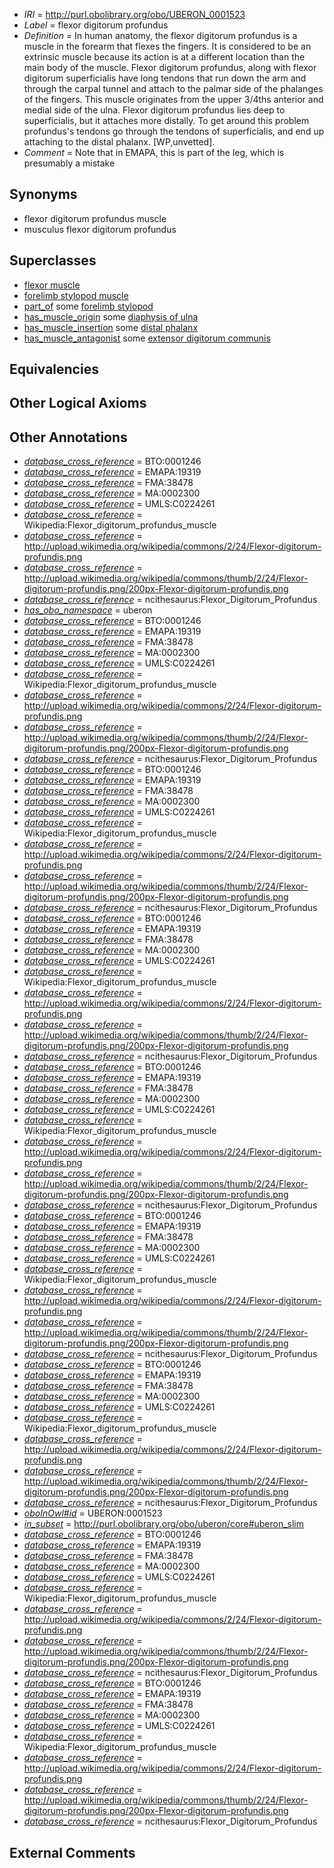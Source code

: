  * *IRI* = http://purl.obolibrary.org/obo/UBERON_0001523
 * *Label* = flexor digitorum profundus
 * *Definition* = In human anatomy, the flexor digitorum profundus is a muscle in the forearm that flexes the fingers. It is considered to be an extrinsic muscle because its action is at a different location than the main body of the muscle. Flexor digitorum profundus, along with flexor digitorum superficialis have long tendons that run down the arm and through the carpal tunnel and attach to the palmar side of the phalanges of the fingers. This muscle originates from the upper 3/4ths anterior and medial side of the ulna. Flexor digitorum profundus lies deep to superficialis, but it attaches more distally. To get around this problem profundus's tendons go through the tendons of superficialis, and end up attaching to the distal phalanx. [WP,unvetted].
 * *Comment* = Note that in EMAPA, this is part of the leg, which is presumably a mistake

## Synonyms

 * flexor digitorum profundus muscle
 * musculus flexor digitorum profundus

## Superclasses

 * [flexor muscle](../../UBERON/66/UBERON_0000366.md)
 * [forelimb stylopod muscle](../../UBERON/55/UBERON_0004255.md)
 * [part_of](../../BFO/50/BFO_0000050.md) some [forelimb stylopod](../../UBERON/22/UBERON_0003822.md)
 * [has_muscle_origin](../../RO/72/RO_0002372.md) some [diaphysis of ulna](../../UBERON/10/UBERON_0001010.md)
 * [has_muscle_insertion](../../RO/73/RO_0002373.md) some [distal phalanx](../../UBERON/00/UBERON_0004300.md)
 * [has_muscle_antagonist](../../core#has/st/core#has_muscle_antagonist.md) some [extensor digitorum communis](../../UBERON/12/UBERON_0007612.md)

## Equivalencies


## Other Logical Axioms


## Other Annotations

 * *[database_cross_reference](../../ef/oboInOwl#hasDbXref.md)* = BTO:0001246
 * *[database_cross_reference](../../ef/oboInOwl#hasDbXref.md)* = EMAPA:19319
 * *[database_cross_reference](../../ef/oboInOwl#hasDbXref.md)* = FMA:38478
 * *[database_cross_reference](../../ef/oboInOwl#hasDbXref.md)* = MA:0002300
 * *[database_cross_reference](../../ef/oboInOwl#hasDbXref.md)* = UMLS:C0224261
 * *[database_cross_reference](../../ef/oboInOwl#hasDbXref.md)* = Wikipedia:Flexor_digitorum_profundus_muscle
 * *[database_cross_reference](../../ef/oboInOwl#hasDbXref.md)* = http://upload.wikimedia.org/wikipedia/commons/2/24/Flexor-digitorum-profundis.png
 * *[database_cross_reference](../../ef/oboInOwl#hasDbXref.md)* = http://upload.wikimedia.org/wikipedia/commons/thumb/2/24/Flexor-digitorum-profundis.png/200px-Flexor-digitorum-profundis.png
 * *[database_cross_reference](../../ef/oboInOwl#hasDbXref.md)* = ncithesaurus:Flexor_Digitorum_Profundus
 * *[has_obo_namespace](../../ce/oboInOwl#hasOBONamespace.md)* = uberon
 * *[database_cross_reference](../../ef/oboInOwl#hasDbXref.md)* = BTO:0001246
 * *[database_cross_reference](../../ef/oboInOwl#hasDbXref.md)* = EMAPA:19319
 * *[database_cross_reference](../../ef/oboInOwl#hasDbXref.md)* = FMA:38478
 * *[database_cross_reference](../../ef/oboInOwl#hasDbXref.md)* = MA:0002300
 * *[database_cross_reference](../../ef/oboInOwl#hasDbXref.md)* = UMLS:C0224261
 * *[database_cross_reference](../../ef/oboInOwl#hasDbXref.md)* = Wikipedia:Flexor_digitorum_profundus_muscle
 * *[database_cross_reference](../../ef/oboInOwl#hasDbXref.md)* = http://upload.wikimedia.org/wikipedia/commons/2/24/Flexor-digitorum-profundis.png
 * *[database_cross_reference](../../ef/oboInOwl#hasDbXref.md)* = http://upload.wikimedia.org/wikipedia/commons/thumb/2/24/Flexor-digitorum-profundis.png/200px-Flexor-digitorum-profundis.png
 * *[database_cross_reference](../../ef/oboInOwl#hasDbXref.md)* = ncithesaurus:Flexor_Digitorum_Profundus
 * *[database_cross_reference](../../ef/oboInOwl#hasDbXref.md)* = BTO:0001246
 * *[database_cross_reference](../../ef/oboInOwl#hasDbXref.md)* = EMAPA:19319
 * *[database_cross_reference](../../ef/oboInOwl#hasDbXref.md)* = FMA:38478
 * *[database_cross_reference](../../ef/oboInOwl#hasDbXref.md)* = MA:0002300
 * *[database_cross_reference](../../ef/oboInOwl#hasDbXref.md)* = UMLS:C0224261
 * *[database_cross_reference](../../ef/oboInOwl#hasDbXref.md)* = Wikipedia:Flexor_digitorum_profundus_muscle
 * *[database_cross_reference](../../ef/oboInOwl#hasDbXref.md)* = http://upload.wikimedia.org/wikipedia/commons/2/24/Flexor-digitorum-profundis.png
 * *[database_cross_reference](../../ef/oboInOwl#hasDbXref.md)* = http://upload.wikimedia.org/wikipedia/commons/thumb/2/24/Flexor-digitorum-profundis.png/200px-Flexor-digitorum-profundis.png
 * *[database_cross_reference](../../ef/oboInOwl#hasDbXref.md)* = ncithesaurus:Flexor_Digitorum_Profundus
 * *[database_cross_reference](../../ef/oboInOwl#hasDbXref.md)* = BTO:0001246
 * *[database_cross_reference](../../ef/oboInOwl#hasDbXref.md)* = EMAPA:19319
 * *[database_cross_reference](../../ef/oboInOwl#hasDbXref.md)* = FMA:38478
 * *[database_cross_reference](../../ef/oboInOwl#hasDbXref.md)* = MA:0002300
 * *[database_cross_reference](../../ef/oboInOwl#hasDbXref.md)* = UMLS:C0224261
 * *[database_cross_reference](../../ef/oboInOwl#hasDbXref.md)* = Wikipedia:Flexor_digitorum_profundus_muscle
 * *[database_cross_reference](../../ef/oboInOwl#hasDbXref.md)* = http://upload.wikimedia.org/wikipedia/commons/2/24/Flexor-digitorum-profundis.png
 * *[database_cross_reference](../../ef/oboInOwl#hasDbXref.md)* = http://upload.wikimedia.org/wikipedia/commons/thumb/2/24/Flexor-digitorum-profundis.png/200px-Flexor-digitorum-profundis.png
 * *[database_cross_reference](../../ef/oboInOwl#hasDbXref.md)* = ncithesaurus:Flexor_Digitorum_Profundus
 * *[database_cross_reference](../../ef/oboInOwl#hasDbXref.md)* = BTO:0001246
 * *[database_cross_reference](../../ef/oboInOwl#hasDbXref.md)* = EMAPA:19319
 * *[database_cross_reference](../../ef/oboInOwl#hasDbXref.md)* = FMA:38478
 * *[database_cross_reference](../../ef/oboInOwl#hasDbXref.md)* = MA:0002300
 * *[database_cross_reference](../../ef/oboInOwl#hasDbXref.md)* = UMLS:C0224261
 * *[database_cross_reference](../../ef/oboInOwl#hasDbXref.md)* = Wikipedia:Flexor_digitorum_profundus_muscle
 * *[database_cross_reference](../../ef/oboInOwl#hasDbXref.md)* = http://upload.wikimedia.org/wikipedia/commons/2/24/Flexor-digitorum-profundis.png
 * *[database_cross_reference](../../ef/oboInOwl#hasDbXref.md)* = http://upload.wikimedia.org/wikipedia/commons/thumb/2/24/Flexor-digitorum-profundis.png/200px-Flexor-digitorum-profundis.png
 * *[database_cross_reference](../../ef/oboInOwl#hasDbXref.md)* = ncithesaurus:Flexor_Digitorum_Profundus
 * *[database_cross_reference](../../ef/oboInOwl#hasDbXref.md)* = BTO:0001246
 * *[database_cross_reference](../../ef/oboInOwl#hasDbXref.md)* = EMAPA:19319
 * *[database_cross_reference](../../ef/oboInOwl#hasDbXref.md)* = FMA:38478
 * *[database_cross_reference](../../ef/oboInOwl#hasDbXref.md)* = MA:0002300
 * *[database_cross_reference](../../ef/oboInOwl#hasDbXref.md)* = UMLS:C0224261
 * *[database_cross_reference](../../ef/oboInOwl#hasDbXref.md)* = Wikipedia:Flexor_digitorum_profundus_muscle
 * *[database_cross_reference](../../ef/oboInOwl#hasDbXref.md)* = http://upload.wikimedia.org/wikipedia/commons/2/24/Flexor-digitorum-profundis.png
 * *[database_cross_reference](../../ef/oboInOwl#hasDbXref.md)* = http://upload.wikimedia.org/wikipedia/commons/thumb/2/24/Flexor-digitorum-profundis.png/200px-Flexor-digitorum-profundis.png
 * *[database_cross_reference](../../ef/oboInOwl#hasDbXref.md)* = ncithesaurus:Flexor_Digitorum_Profundus
 * *[database_cross_reference](../../ef/oboInOwl#hasDbXref.md)* = BTO:0001246
 * *[database_cross_reference](../../ef/oboInOwl#hasDbXref.md)* = EMAPA:19319
 * *[database_cross_reference](../../ef/oboInOwl#hasDbXref.md)* = FMA:38478
 * *[database_cross_reference](../../ef/oboInOwl#hasDbXref.md)* = MA:0002300
 * *[database_cross_reference](../../ef/oboInOwl#hasDbXref.md)* = UMLS:C0224261
 * *[database_cross_reference](../../ef/oboInOwl#hasDbXref.md)* = Wikipedia:Flexor_digitorum_profundus_muscle
 * *[database_cross_reference](../../ef/oboInOwl#hasDbXref.md)* = http://upload.wikimedia.org/wikipedia/commons/2/24/Flexor-digitorum-profundis.png
 * *[database_cross_reference](../../ef/oboInOwl#hasDbXref.md)* = http://upload.wikimedia.org/wikipedia/commons/thumb/2/24/Flexor-digitorum-profundis.png/200px-Flexor-digitorum-profundis.png
 * *[database_cross_reference](../../ef/oboInOwl#hasDbXref.md)* = ncithesaurus:Flexor_Digitorum_Profundus
 * *[oboInOwl#id](../../id/oboInOwl#id.md)* = UBERON:0001523
 * *[in_subset](../../et/oboInOwl#inSubset.md)* = http://purl.obolibrary.org/obo/uberon/core#uberon_slim
 * *[database_cross_reference](../../ef/oboInOwl#hasDbXref.md)* = BTO:0001246
 * *[database_cross_reference](../../ef/oboInOwl#hasDbXref.md)* = EMAPA:19319
 * *[database_cross_reference](../../ef/oboInOwl#hasDbXref.md)* = FMA:38478
 * *[database_cross_reference](../../ef/oboInOwl#hasDbXref.md)* = MA:0002300
 * *[database_cross_reference](../../ef/oboInOwl#hasDbXref.md)* = UMLS:C0224261
 * *[database_cross_reference](../../ef/oboInOwl#hasDbXref.md)* = Wikipedia:Flexor_digitorum_profundus_muscle
 * *[database_cross_reference](../../ef/oboInOwl#hasDbXref.md)* = http://upload.wikimedia.org/wikipedia/commons/2/24/Flexor-digitorum-profundis.png
 * *[database_cross_reference](../../ef/oboInOwl#hasDbXref.md)* = http://upload.wikimedia.org/wikipedia/commons/thumb/2/24/Flexor-digitorum-profundis.png/200px-Flexor-digitorum-profundis.png
 * *[database_cross_reference](../../ef/oboInOwl#hasDbXref.md)* = ncithesaurus:Flexor_Digitorum_Profundus
 * *[database_cross_reference](../../ef/oboInOwl#hasDbXref.md)* = BTO:0001246
 * *[database_cross_reference](../../ef/oboInOwl#hasDbXref.md)* = EMAPA:19319
 * *[database_cross_reference](../../ef/oboInOwl#hasDbXref.md)* = FMA:38478
 * *[database_cross_reference](../../ef/oboInOwl#hasDbXref.md)* = MA:0002300
 * *[database_cross_reference](../../ef/oboInOwl#hasDbXref.md)* = UMLS:C0224261
 * *[database_cross_reference](../../ef/oboInOwl#hasDbXref.md)* = Wikipedia:Flexor_digitorum_profundus_muscle
 * *[database_cross_reference](../../ef/oboInOwl#hasDbXref.md)* = http://upload.wikimedia.org/wikipedia/commons/2/24/Flexor-digitorum-profundis.png
 * *[database_cross_reference](../../ef/oboInOwl#hasDbXref.md)* = http://upload.wikimedia.org/wikipedia/commons/thumb/2/24/Flexor-digitorum-profundis.png/200px-Flexor-digitorum-profundis.png
 * *[database_cross_reference](../../ef/oboInOwl#hasDbXref.md)* = ncithesaurus:Flexor_Digitorum_Profundus

## External Comments

